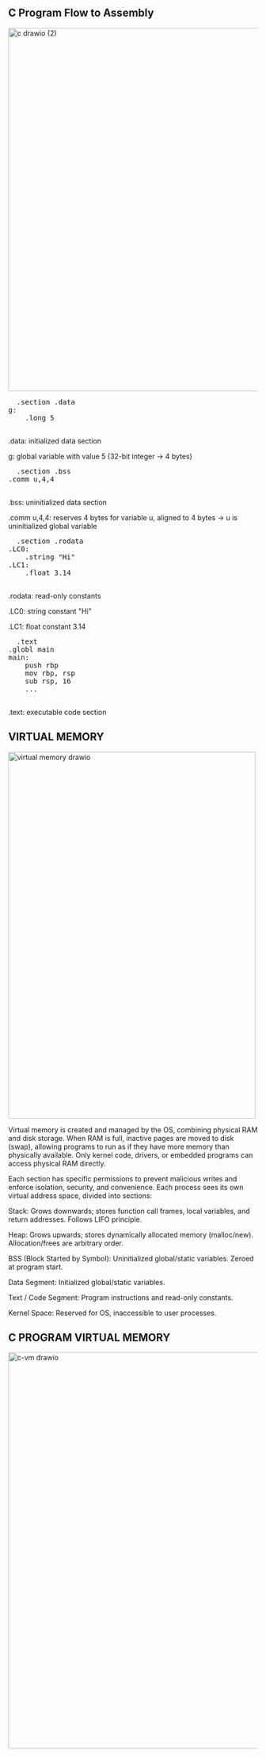 ## C Program Flow to Assembly

<img width="1049" height="734" alt="c drawio (2)" src="https://github.com/user-attachments/assets/98209edc-5681-4772-9702-b97ae7e9bbb9" />

<pre>  .section .data
g:
    .long 5
 </pre>

.data: initialized data section

g: global variable with value 5 (32-bit integer → 4 bytes)


<pre>  .section .bss
.comm u,4,4
 </pre>

 .bss: uninitialized data section

.comm u,4,4: reserves 4 bytes for variable u, aligned to 4 bytes
→ u is uninitialized global variable

<pre>  .section .rodata
.LC0:
    .string "Hi"
.LC1:
    .float 3.14
 </pre>

 .rodata: read-only constants

.LC0: string constant "Hi"

.LC1: float constant 3.14

<pre>  .text
.globl main
main:
    push rbp
    mov rbp, rsp
    sub rsp, 16
    ...
 </pre>
 
.text: executable code section

## VIRTUAL MEMORY

<img width="500" height="741" alt="virtual memory drawio" src="https://github.com/user-attachments/assets/56b41e6b-39ea-408f-8af1-846ee6e20cbd" />


Virtual memory is created and managed by the OS, combining physical RAM and disk storage. When RAM is full, inactive pages are moved to disk (swap), allowing programs to run as if they have more memory than physically available. Only kernel code, drivers, or embedded programs can access physical RAM directly.

Each section has specific permissions to prevent malicious writes and enforce isolation, security, and convenience. Each process sees its own virtual address space, divided into sections: 

Stack: Grows downwards; stores function call frames, local variables, and return addresses. Follows LIFO principle. 

Heap: Grows upwards; stores dynamically allocated memory (malloc/new). Allocation/frees are arbitrary order. 

BSS (Block Started by Symbol): Uninitialized global/static variables. Zeroed at program start. 

Data Segment: Initialized global/static variables. 

Text / Code Segment: Program instructions and read-only constants. 

Kernel Space: Reserved for OS, inaccessible to user processes. 

## C PROGRAM VIRTUAL MEMORY 

<img width="996" height="801" alt="c-vm drawio" src="https://github.com/user-attachments/assets/22604d36-ff41-42a5-b379-a56cebb4053d" />

